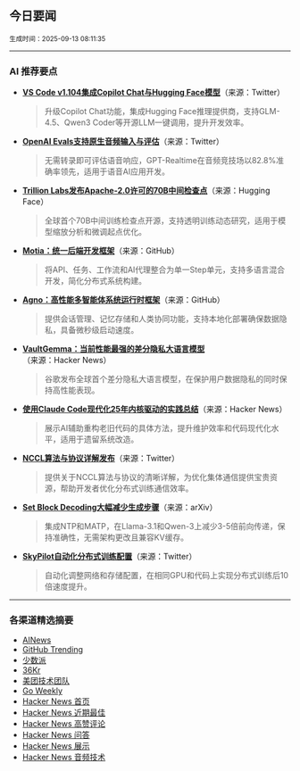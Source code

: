 ## 今日要闻

<sub> 生成时间：2025-09-13 08:11:35</sub>


---

### AI 推荐要点

- **[VS Code v1.104集成Copilot Chat与Hugging Face模型](https://twitter.com/code/status/1966145747566375215)**（来源：Twitter）  
  > 升级Copilot Chat功能，集成Hugging Face推理提供商，支持GLM-4.5、Qwen3 Coder等开源LLM一键调用，提升开发效率。

- **[OpenAI Evals支持原生音频输入与评估](https://twitter.com/OpenAIDevs/status/1965923707085533368)**（来源：Twitter）  
  > 无需转录即可评估语音响应，GPT-Realtime在音频竞技场以82.8%准确率领先，适用于语音AI应用开发。

- **[Trillion Labs发布Apache-2.0许可的70B中间检查点](https://huggingface.co/trillionlabs/Tri-70B-Intermediate-Checkpoints)**（来源：Hugging Face）  
  > 全球首个70B中间训练检查点开源，支持透明训练动态研究，适用于模型缩放分析和微调起点优化。

- **[Motia：统一后端开发框架](https://github.com/MotiaDev/motia)**（来源：GitHub）  
  > 将API、任务、工作流和AI代理整合为单一Step单元，支持多语言混合开发，简化分布式系统构建。

- **[Agno：高性能多智能体系统运行时框架](https://github.com/agno-agi/agno)**（来源：GitHub）  
  > 提供会话管理、记忆存储和人类协同功能，支持本地化部署确保数据隐私，具备微秒级启动速度。

- **[VaultGemma：当前性能最强的差分隐私大语言模型](https://news.ycombinator.com/item?id=45223726)**（来源：Hacker News）  
  > 谷歌发布全球首个差分隐私大语言模型，在保护用户数据隐私的同时保持高性能表现。

- **[使用Claude Code现代化25年内核驱动的实践总结](https://news.ycombinator.com/item?id=45163362)**（来源：Hacker News）  
  > 展示AI辅助重构老旧代码的具体方法，提升维护效率和代码现代化水平，适用于遗留系统改造。

- **[NCCL算法与协议详解发布](https://twitter.com/StasBekman/status/1966194963194257759)**（来源：Twitter）  
  > 提供关于NCCL算法与协议的清晰详解，为优化集体通信提供宝贵资源，帮助开发者优化分布式训练通信效率。

- **[Set Block Decoding大幅减少生成步骤](https://arxiv.org/pdf/2509.07367v1)**（来源：arXiv）  
  > 集成NTP和MATP，在Llama-3.1和Qwen-3上减少3-5倍前向传递，保持准确性，无需架构更改且兼容KV缓存。

- **[SkyPilot自动化分布式训练配置](https://twitter.com/skypilot_org/status/1966208445339807816)**（来源：Twitter）  
  > 自动化调整网络和存储配置，在相同GPU和代码上实现分布式训练后10倍速度提升。

---

### 各渠道精选摘要
- [AINews](./ai_news_summary_2025-09-13.md)
- [GitHub Trending](./github_trending_2025-09-13.md)
- [少数派](./shaoshupai_2025-09-13.md)
- [36Kr](./36kr_summary_2025-09-13.md)
- [美团技术团队](./meituan_2025-09-13.md)
- [Go Weekly](./go_weekly_2025-09-13.md)
- [Hacker News 首页](./hacker_news_frontpage_2025-09-13.md)
- [Hacker News 近期最佳](./hacker_news_best_2025-09-13.md)
- [Hacker News 高赞评论](./hacker_news_top_comments_2025-09-13.md)
- [Hacker News 问答](./hacker_news_ask_2025-09-13.md)
- [Hacker News 展示](./hacker_news_show_2025-09-13.md)
- [Hacker News 音频技术](./hacker_news_audio_tech_2025-09-13.md)